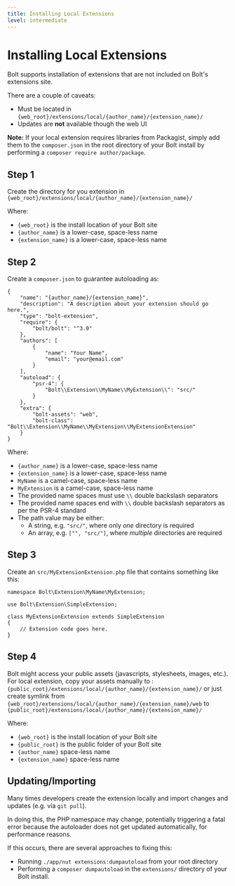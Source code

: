 ```yaml
---
title: Installing Local Extensions
level: intermediate
---
```

Installing Local Extensions
===========================

Bolt supports installation of extensions that are not included on Bolt's
extensions site.

There are a couple of caveats:

- Must be located in `{web_root}/extensions/local/{author_name}/{extension_name}/`
- Updates are **not** available though the web UI

**Note:** If your local extension requires libraries from Packagist, simply add
them to the `composer.json` in the root directory of your Bolt install by
performing a `composer require author/package`.

Step 1
------

Create the directory for you extension in
`{web_root}/extensions/local/{author_name}/{extension_name}/`

Where:
 - `{web_root}` is the install location of your Bolt site
 - `{author_name}` is a lower-case, space-less name
 - `{extension_name}` is a lower-case, space-less name

Step 2
------

Create a `composer.json` to guarantee autoloading as:

```
{
    "name": "{author_name}/{extension_name}",
    "description": "A description about your extension should go here.",
    "type": "bolt-extension",
    "require": {
        "bolt/bolt": "^3.0"
    },
    "authors": [
        {
            "name": "Your Name",
            "email": "your@email.com"
        }
    ],
    "autoload": {
        "psr-4": {
            "Bolt\\Extension\\MyName\\MyExtension\\": "src/"
        }
    },
    "extra": {
        "bolt-assets": "web",
        "bolt-class": "Bolt\\Extension\\MyName\\MyExtension\\MyExtensionExtension"
    }
}

```
Where:
 - `{author_name}` is a lower-case, space-less name
 - `{extension_name}` is a lower-case, space-less name
 - `MyName` is a camel-case, space-less name
 - `MyExtension` is a camel-case, space-less name
 - The provided name spaces must use `\\` double backslash separators
 - The provided name spaces end with `\\` double backslash separators as per the
   PSR-4 standard
 - The path value may be either:
   - A string, e.g. `"src/"`, where only *one* directory is required
   - An array, e.g. `["", "src/"]`, where *multiple* directories are required

Step 3
------

Create an `src/MyExtensionExtension.php` file that contains something like this:

```
namespace Bolt\Extension\MyName\MyExtension;

use Bolt\Extension\SimpleExtension;

class MyExtensionExtension extends SimpleExtension
{
    // Extension code goes here.
}
```

Step 4
------

Bolt might access your public assets (javascripts, stylesheets, images, etc.).
For local extension, copy your assets manually to :
`{public_root}/extensions/local/{author_name}/{extension_name}/`
or just create symlink from 
`{web_root}/extensions/local/{author_name}/{extension_name}/web` to `{public_root}/extensions/local/{author_name}/{extension_name}/`

Where:
 - `{web_root}` is the install location of your Bolt site
 - `{public_root}` is the public folder of your Bolt site
 - `{author_name}` space-less name
 - `{extension_name}` space-less name

Updating/Importing
------------------

Many times developers create the extension locally and import changes and
updates (e.g. via `git pull`).

In doing this, the PHP namespace may change, potentially triggering a fatal
error because the autoloader does not get updated automatically, for performance
reasons.

If this occurs, there are several approaches to fixing this:

- Running `./app/nut extensions:dumpautoload` from your root directory
- Performing a `composer dumpautoload` in the `extensions/` directory of your
  Bolt install.
